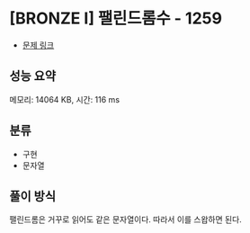# [BRONZE I] 팰린드롬수 - 1259

- [문제 링크](https://www.acmicpc.net/problem/1259)

## 성능 요약

메모리: 14064 KB, 시간: 116 ms

## 분류

- 구현
- 문자열

## 풀이 방식

팰린드롬은 거꾸로 읽어도 같은 문자열이다.
따라서 이를 스왑하면 된다.